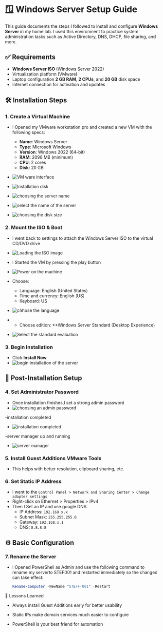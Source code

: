 # 🪟 Windows Server Setup Guide

This guide documents the steps I followed to install and configure **Windows Server** in my home lab. I used this environment to practice system administration tasks such as Active Directory, DNS, DHCP, file sharing, and more.


## ✅ Requirements

- **Windows Server ISO** (Windows Server 2022)
- Virtualization platform (VMware)
- Laptop configuration **2 GB RAM**, **2 CPUs**, and **20 GB** disk space
- Internet connection for activation and updates

## 🛠️ Installation Steps

### 1. Create a Virtual Machine

- I Opened my VMware workstation pro and created a new VM with the following specs:
  - **Name**: Windows Server
  - **Type**: Microsoft Windows
  - **Version**: Windows 2022 (64-bit)
  - **RAM**: 2096 MB (minimum)
  - **CPU**: 2 cores
  - **Disk**: 20 GB

- ![VM ware interface](images/01-vmware-pro-application.png)

- ![Installation disk](images/02-selecttheinstallationdisk.png)

- ![choosing the server name](images/03-choosetheservername.png)

- ![select the name of the server](images/04-select-the-name-of-the-server.png)

- ![choosing the disk size](images/05-choose-the-disk-size.png)


### 2. Mount the ISO & Boot

- I went back to settings to attach the Windows Server ISO to the virtual CD/DVD drive
- ![Loading the ISO image](images/06-load-the-iso-image.png)

- I Started the VM by pressing the play button
- ![Power on the machine](images/07-power-on-the-machine.png)

- Choose:
  - Language: English (United States)
  - Time and currency: English (US)
  - Keyboard: US
- ![chhose the language](images/08-start-the-installation.png)

- - Choose edition: **Windows Server Standard (Desktop Experience)

- ![Select the standard evaluation](images/09-select-the-standard-evaluation-DE.png)

### 3. Begin Installation

- Click **Install Now**
- ![begin installation of the server](images/10-installation-started.png)


## 🧱 Post-Installation Setup

### 4. Set Administrator Password

- Once installation finishes,I set a strong admin password
- ![choosing an admin password](images/11-choose-the-admin-password.png)

-installation completed
- ![installation completed](images/12-server-insallation-completed.png)

-server manager up and running
- ![server manager](images/13-server-manager-up-and-running.png)


### 5. Install Guest Additions VMware Tools

- This helps with better resolution, clipboard sharing, etc.

### 6. Set Static IP Address

- I went to the `Control Panel > Network and Sharing Center > Change adapter settings`
- Right-click on Ethernet > Properties > IPv4
- Then I Set an IP and use google DNS:
  - IP Address: `192.168.x.x`
  - Subnet Mask: `255.255.255.0`
  - Gateway: `192.168.x.1`
  - DNS: `8.8.8.8`



## ⚙️ Basic Configuration

### 7. Rename the Server

- I Opened PowerShell as Admin and use the following command to rename my serverto STEF001 and restarted immediately so the changed can take effect:
  ```powershell
  Rename-Computer -NewName "STEFF-001" -Restart


🧠 Lessons Learned
   - Always install Guest Additions early for better usability

   - Static IPs make domain services much easier to configure

   - PowerShell is your best friend for automation

